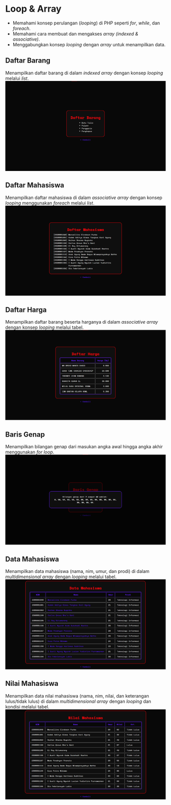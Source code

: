 # Loop & Array
- Memahami konsep perulangan (*looping*) di PHP seperti *for*, *while*, dan *foreach*.
- Memahami cara membuat dan mengakses *array (indexed & associative)*.
- Menggabungkan konsep *looping* dengan *array* untuk menampilkan data.

## Daftar Barang
Menampilkan daftar barang di dalam *indexed array* dengan konsep *looping* melalui *list*.
![Daftar Barang](../../assets/img/snap/itemList.png)

## Daftar Mahasiswa
Menampilkan daftar mahasiswa di dalam *associative array* dengan konsep *looping* menggunakan *foreach* melalui *list*.
![Daftar Mahasiswa](../../assets/img/snap/studentList.png)

## Daftar Harga
Menampilkan daftar barang beserta harganya di dalam *associative array* dengan konsep *looping* melalui tabel.
![Daftar Harga](../../assets/img/snap/priceList.png)

## Baris Genap
Menampilkan bilangan genap dari masukan angka awal hingga angka akhir menggunakan *for loop*.
![Baris Genap](../../assets/img/snap/even.png)

## Data Mahasiswa
Menampilkan data mahasiswa (nama, nim, umur, dan prodi) di dalam *multidimensional array* dengan *looping* melalui tabel.
![Data Mahasiswa](../../assets/img/snap/studentData.png)

## Nilai Mahasiswa
Menampilkan data nilai mahasiswa (nama, nim, nilai, dan keterangan lulus/tidak lulus) di dalam *multidimensional array* dengan *looping* dan kondisi melalui tabel.
![Nilai Mahasiswa](../../assets/img/snap/studentScore.png)